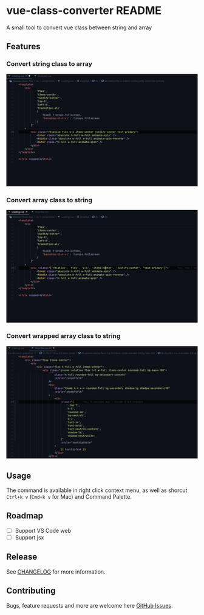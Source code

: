 # vue-class-converter README

A small tool to convert vue class between string and array

## Features

### Convert string class to array
![string-to-array][string-to-array]

### Convert array class to string
![array-to-string][array-to-string]

### Convert wrapped array class to string
![wrapped-array-to-string][wrapped-array-to-string]

## Usage
The command is available in right click context menu, as well as shorcut `Ctrl+k v` (`Cmd+k v` for Mac) and Command Palette.

## Roadmap

- [ ] Support VS Code web
- [ ] Support jsx

## Release

See [CHANGELOG](CHANGELOG.md) for more information.

## Contributing

Bugs, feature requests and more are welcome here [GitHub Issues](https://github.com/Clarkkkk/vue-class-converter/issues).

[string-to-array]: https://raw.githubusercontent.com/Clarkkkk/vue-class-converter/main/assets/string-to-array.gif
[array-to-string]: https://raw.githubusercontent.com/Clarkkkk/vue-class-converter/main/assets/array-to-string.gif
[wrapped-array-to-string]: https://raw.githubusercontent.com/Clarkkkk/vue-class-converter/main/assets/wrapped-array-to-string.gif
